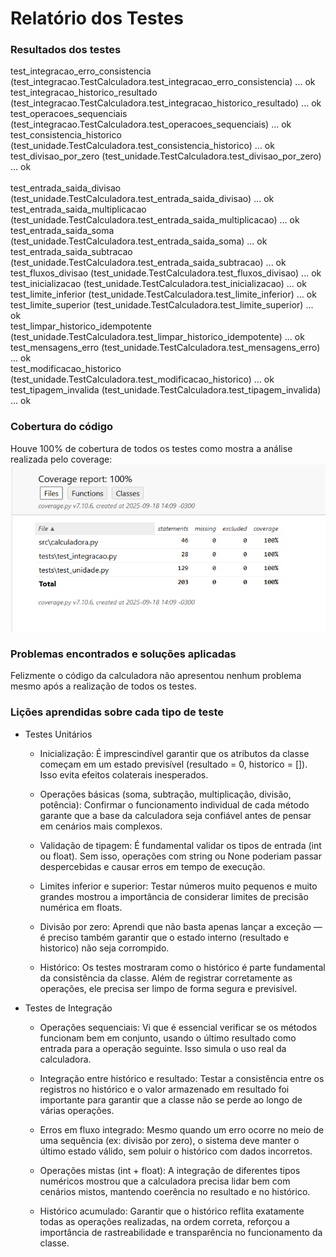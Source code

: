# Relatório dos Testes

### Resultados dos testes
test_integracao_erro_consistencia (test_integracao.TestCalculadora.test_integracao_erro_consistencia) ... ok <br>
test_integracao_historico_resultado (test_integracao.TestCalculadora.test_integracao_historico_resultado) ... ok <br>
test_operacoes_sequenciais (test_integracao.TestCalculadora.test_operacoes_sequenciais) 
... ok <br>
test_consistencia_historico (test_unidade.TestCalculadora.test_consistencia_historico) ...
ok <br>
test_divisao_por_zero (test_unidade.TestCalculadora.test_divisao_por_zero) ... ok <br>       
test_entrada_saida_divisao (test_unidade.TestCalculadora.test_entrada_saida_divisao) ...
ok <br>
test_entrada_saida_multiplicacao (test_unidade.TestCalculadora.test_entrada_saida_multiplicacao) ...
ok <br>
test_entrada_saida_soma (test_unidade.TestCalculadora.test_entrada_saida_soma) ...
ok <br>
test_entrada_saida_subtracao (test_unidade.TestCalculadora.test_entrada_saida_subtracao) ...
ok <br>
test_fluxos_divisao (test_unidade.TestCalculadora.test_fluxos_divisao) ... ok <br>
test_inicializacao (test_unidade.TestCalculadora.test_inicializacao) ... ok <br>
test_limite_inferior (test_unidade.TestCalculadora.test_limite_inferior) ... ok <br>
test_limite_superior (test_unidade.TestCalculadora.test_limite_superior) ... ok <br>
test_limpar_historico_idempotente (test_unidade.TestCalculadora.test_limpar_historico_idempotente) ... ok <br>
test_mensagens_erro (test_unidade.TestCalculadora.test_mensagens_erro) ... ok <br>
test_modificacao_historico (test_unidade.TestCalculadora.test_modificacao_historico) ... ok <br>
test_tipagem_invalida (test_unidade.TestCalculadora.test_tipagem_invalida) ... ok <br>

### Cobertura do código
Houve 100% de cobertura de todos os testes como mostra a análise realizada pelo coverage:
<br>
![alt](cobertura_testes.PNG)

### Problemas encontrados e soluções aplicadas
Felizmente o código da calculadora não apresentou nenhum problema mesmo após a realização de todos os testes.

### Lições aprendidas sobre cada tipo de teste
- Testes Unitários

    - Inicialização:
É imprescindível garantir que os atributos da classe começam em um estado previsível (resultado = 0, historico = []). Isso evita efeitos colaterais inesperados.

    - Operações básicas (soma, subtração, multiplicação, divisão, potência):
Confirmar o funcionamento individual de cada método garante que a base da calculadora seja confiável antes de pensar em cenários mais complexos.

    - Validação de tipagem:
É fundamental validar os tipos de entrada (int ou float). Sem isso, operações com string ou None poderiam passar despercebidas e causar erros em tempo de execução.

    - Limites inferior e superior:
Testar números muito pequenos e muito grandes mostrou a importância de considerar limites de precisão numérica em floats.

    - Divisão por zero:
Aprendi que não basta apenas lançar a exceção — é preciso também garantir que o estado interno (resultado e historico) não seja corrompido.

    - Histórico:
Os testes mostraram como o histórico é parte fundamental da consistência da classe. Além de registrar corretamente as operações, ele precisa ser limpo de forma segura e previsível.

- Testes de Integração
    - Operações sequenciais:
Vi que é essencial verificar se os métodos funcionam bem em conjunto, usando o último resultado como entrada para a operação seguinte. Isso simula o uso real da calculadora.

    - Integração entre histórico e resultado:
Testar a consistência entre os registros no histórico e o valor armazenado em resultado foi importante para garantir que a classe não se perde ao longo de várias operações.

    - Erros em fluxo integrado:
Mesmo quando um erro ocorre no meio de uma sequência (ex: divisão por zero), o sistema deve manter o último estado válido, sem poluir o histórico com dados incorretos.

    - Operações mistas (int + float):
A integração de diferentes tipos numéricos mostrou que a calculadora precisa lidar bem com cenários mistos, mantendo coerência no resultado e no histórico.

    - Histórico acumulado:
Garantir que o histórico reflita exatamente todas as operações realizadas, na ordem correta, reforçou a importância de rastreabilidade e transparência no funcionamento da classe.




